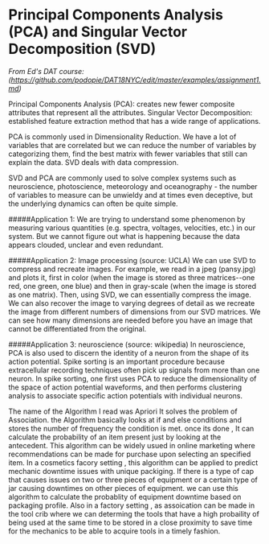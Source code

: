 # Principal Components Analysis (PCA) and Singular Vector Decomposition (SVD)
*From Ed's DAT course: (https://github.com/podopie/DAT18NYC/edit/master/examples/assignment1.md)*

Principal Components Analysis (PCA): creates new fewer composite attributes that represent all the attributes. Singular Vector Decomposition: established feature extraction method that has a wide range of applications.

PCA is commonly used in Dimensionality Reduction. We have a lot of variables that are correlated but we can reduce the number of variables by categorizing them, find the best matrix with fewer variables that still can explain the data. SVD deals with data compression.

SVD and PCA are commonly used to solve complex systems such as neuroscience, photoscience, meteorology and oceanography - the number of variables to measure can be unwieldy and at times even deceptive, but the underlying dynamics can often be quite simple.

#####Application 1:
We are trying to understand some phenomenon by measuring
various quantities (e.g. spectra, voltages, velocities,
etc.) in our system. But we cannot figure out what is happening because the data appears clouded, unclear and even redundant.

#####Application 2: Image processing (source: UCLA)
We can use SVD to compress and recreate images. For example, we read in a jpeg (pansy.jpg) and plots it, first in color (when the image is stored as three matrices--one red, one green, one blue) and then in gray-scale (when the image is stored as one matrix). Then, using SVD, we can essentially compress the image. We can also recover the image to varying degrees of detail as we recreate the image from different numbers of dimensions from our SVD matrices. We can see how many dimensions are needed before you have an image that cannot be differentiated from the original.

#####Application 3: neuroscience (source: wikipedia)
In neuroscience, PCA is also used to discern the identity of a neuron from the shape of its action potential. Spike sorting is an important procedure because extracellular recording techniques often pick up signals from more than one neuron. In spike sorting, one first uses PCA to reduce the dimensionality of the space of action potential waveforms, and then performs clustering analysis to associate specific action potentials with individual neurons.

The name of the Algorithm I read was Apriori It solves the problem of Association. the Algorithm basically looks at if and else conditions and stores the number of frequency the condition is met. once its done , It can calculate the probability of an item present just by looking at the antecedent. This algorithm can be widely usued in online marketing where recommendations can be made for purchase upon selecting an specified item. In a cosmetics facory setting , this algorithm can be applied to predict mechanic downtime issues with unique packiging. If there is a type of cap that causes issues on two or three pieces of equipment or a certain type of jar causing downtimes on other pieces of equipment. we can use this algorithm to calculate the probablity of equipment downtime based on packaging profile. Also in a factory setting , as assoication can be made in the tool crib where we can determing the tools that have a high probaility of being used at the same time to be stored in a close proximity to save time for the mechanics to be able to acquire tools in a timely fashion.

